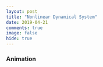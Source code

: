 ```yaml
---
layout: post
title: "Nonlinear Dynamical System"
date: 2019-04-21
comments: true
image: false
hide: true
---
```


### Animation

<canvas id="myCanvas2" width="600" height="600" style="margin-left:auto;margin-right:auto;display:block;"></canvas>
				
<script type="text/javascript" src="{{ site.roooot }}/assets/js/nonlinear-dynamical-system.js"></script>


